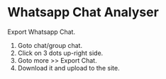 # Whatsapp Chat Analyser

Export Whatsapp Chat.

1. Goto chat/group chat.
2. Click on 3 dots up-right side.
3. Goto more >> Export Chat.
4. Download it and upload to the site.
